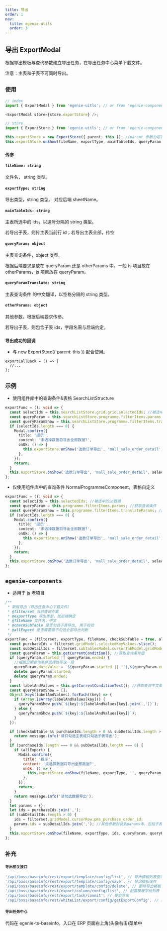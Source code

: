 ```yaml
---
title: 导出
order: 1
nav:
  title: egenie-utils
  order: 3
---
```


## 导出 ExportModal

根据导出模板与查询参数建立导出任务，在导出任务中心菜单下载文件。

注意：主表和子表不可同时导出。

## `使用`

```ts
// index
import { ExportModal } from 'egenie-uitls'; // or from 'egenie-components'

<ExportModal store={store.exportStore} />;

// store
import { ExportStore } from 'egenie-uitls'; // or from 'egenie-components'

this.exportStore = new ExportStore({ parent: this }); //parent 参数为可选参数
this.exportStore.onShow(fileName, exportType, mainTableIds, queryParam, queryParamTranslate, otherParams);
```

### `传参`

#### `fileName: string`

文件名， string 类型。

#### `exportType: string`

导出类型，string 类型。 对应后端 sheetName。

#### `mainTableIds: string`

主表所选中的 ids，以逗号分隔的 string 类型。

若导出子表，则传主表当前行 id；若导出主表全部，传空

#### `queryParam: object`

主表查询条件，object 类型。

根据后端要求是放在 queryParam 还是 otherParams 中。一般 ts 项目放在 otherParams，js 项目放在 queryParam。

#### `queryParamTranslate: string`

主表查询条件 的中文翻译，以空格分隔的 string 类型。

#### `otherParams: object`

其他参数。根据后端要求传参。

若导出子表，则包含子表 ids，字段名需与后端约定。

### `导出成功的回调`

- 与 new ExportStore({ parent: this }) 配合使用。

```
exportCallBack = () => {
  //...
};

```

## `示例`

- 使用组件库中的查询条件&表格 SearchListStructure

```ts
exportFunc = (): void => {
  const selectIds = this.searchListStore.grid.grid.selectedIds; //被选中的id数组
  const queryParam = this.searchListStore.programme.filterItems.params; //获取查询条件
  const queryParamShow = this.searchListStore.programme.filterItems.translateParams; //获取查询条件中文值
  if (selectIds.length === 0) {
    Modal.confirm({
      title: '提示',
      content: '未选择数据将导出全部数据?',
      onOk: () => {
        this.exportStore.onShow('选款订单导出', 'mall_sale_order_detail', '', queryParam, queryParamShow.join(' ')); // ids不传即代表导出全部数据
      },
    });
    return;
  }
  this.exportStore.onShow('选款订单导出', 'mall_sale_order_detail', selectIds.join(','), queryParam, queryParamShow.join(' ')); // 勾选部分数据
};
```

- 仅使用组件库中的查询条件 NormalProgrammeComponent，表格自定义

```ts
exportFunc = (): void => {
  const selectIds = this.selectedIds; //被选中的id数组
  const queryParam = this.programme.filterItems.params; //获取查询条件
  const queryParamShow = this.programme.filterItems.translateParams; //获取查询条件中文值
  if (selectIds.length === 0) {
    Modal.confirm({
      title: '提示',
      content: '未选择数据将导出全部数据?',
      onOk: () => {
        this.exportStore.onShow('选款订单导出', 'mall_sale_order_detail', '', queryParam, queryParamShow.join(' ')); // ids不传即代表导出全部数据
      },
    });
    return;
  }
  this.exportStore.onShow('选款订单导出', 'mall_sale_order_detail', selectIds.join(','), queryParam, queryParamShow.join(' ')); // 勾选部分数据
};
```

## `egenie-components`

- 适用于 js 老项目

```js
/**
 * 新版导出（导出任务中心下载文件）
 * @filterset 当前查询方案
 * @exportType 导出类型，找后端确定
 * @fileName 文件名，中文
 * @checkSubTable 是否勾选子表导出, 用于校验
 * @allExport 是否需要做不勾选全部导出判断
 */
exportFunc = (filterset, exportType, fileName, checkSubTable = true, allExport = true) => {
  const purchaseIds = filterset.gridModel.selectedKeyValues.slice();
  const subDetailIds = filterset.subTablesModel.cursorTabModel.gridModel.selectedKeyValues.slice();
  const queryParam = this.getCurrentCondition(); //获取查询条件值
  if (queryParam.started || queryParam.ended) {
    //根据日期查询条件选择性写这一段
    queryParam.dateValue = `${queryParam.started || ''},${queryParam.ended || ''}`;
    delete queryParam.started;
    delete queryParam.ended;
  }
  const labelAndValues = this.getCurrentConditionText(); //获取查询中文条件值,并做些处理
  const queryParamShow = [];
  Object.keys(labelAndValues).forEach((key) => {
    if (Array.isArray(labelAndValues[key])) {
      queryParamShow.push(`${key}:${labelAndValues[key].join(',')}`);
    } else {
      queryParamShow.push(`${key}:${labelAndValues[key]}`);
    }
  });

  if (checkSubTable && purchaseIds.length > 0 && subDetailIds.length > 0) {
    return message.info('请只勾选主表或只勾选子表导出');
  }
  if (purchaseIds.length === 0 && subDetailIds.length === 0) {
    if (allExport) {
      Modal.confirm({
        title: '提示',
        content: '未选择数据将导出全部数据?',
        onOk: () => {
          this.exportStore.onShow(fileName, exportType, '', queryParam, queryParamShow.join(' ')); // ids传空即代表导出全部数据
        },
      });
      return;
    }
    return message.info('请勾选数据导出');
  }
  let params = {};
  let ids = purchaseIds.join(',');
  if (subDetailIds.length > 0) {
    ids = filterset.gridModel.cursorRow.pms_purchase_order_id;
    params.ids = subDetailIds.join(','); //其他参数封装到params中，包括子表ids（ids为前后端约定的字段名）
  }
  this.exportStore.onShow(fileName, exportType, ids, queryParam, queryParamShow.join(' '), params); //勾选部分数据
};
```

## `补充`

#### `导出相关接口`

```js
'/api/boss/baseinfo/rest/export/template/config/list', // 导出模板列表查询
'/api/boss/baseinfo/rest/export/template/config/save', // 导出模板保存
'/api/boss/baseinfo/rest/export/template/config/delete', // 删除导出模板
'/api/boss/baseinfo/rest/export/column/config/list', // 配置模板字段列表 包括自定义属性
'/api/boss/baseinfo/rest/export/task/commit', // 提交导出
'/api/boss/baseinfo/rest/whiteList/export/config/getExportConfig', // 获取导出配置
```

#### `导出任务中心`

代码在 egenie-ts-baseinfo，入口在 ERP 页面右上角(头像右击)菜单中
